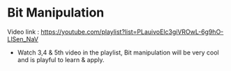 # Bit Manipulation

Video link : https://youtube.com/playlist?list=PLauivoElc3giVROwL-6g9hO-LlSen_NaV

* Watch 3,4 & 5th video in the playlist, Bit manipulation will be very cool and is playful to learn & apply.

